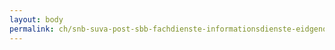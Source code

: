 ```yaml
---
layout: body
permalink: ch/snb-suva-post-sbb-fachdienste-informationsdienste-eidgenoessisches-justiz-und-polizeidepartement-eidgenoessisches-institut-fuer-geistiges-eigentum/
---
```


